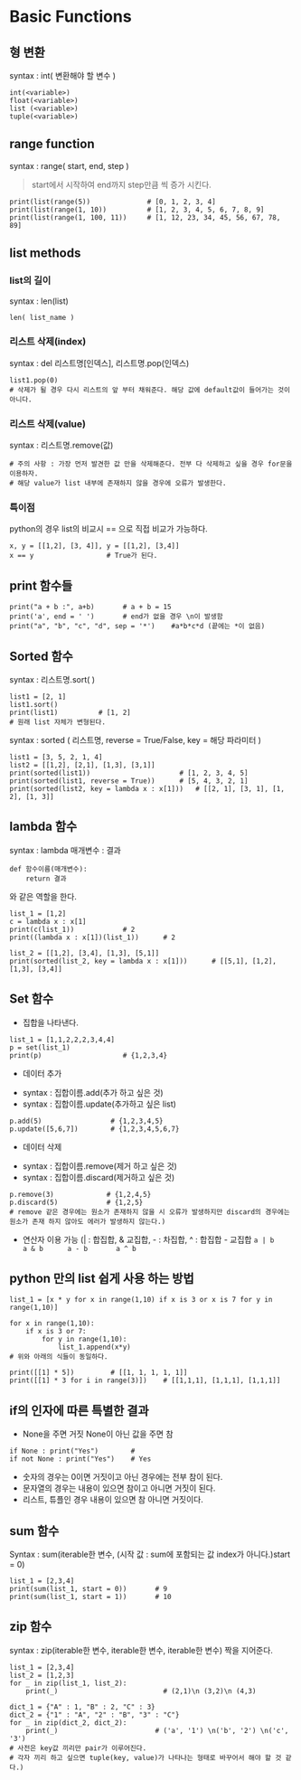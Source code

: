 # Basic Functions

## 형 변환
syntax : int( 변환해야 할 변수 ) 
```
int(<variable>)
float(<variable>)
list (<variable>)
tuple(<variable>)
```

## range function
syntax : range( start, end, step )
> start에서 시작하여 end까지 step만큼 씩 증가 시킨다.
```
print(list(range(5))              # [0, 1, 2, 3, 4]
print(list(range(1, 10))          # [1, 2, 3, 4, 5, 6, 7, 8, 9]
print(list(range(1, 100, 11))     # [1, 12, 23, 34, 45, 56, 67, 78, 89]
```

## list methods
### list의 길이
syntax : len(list)
```
len( list_name )
```

### 리스트 삭제(index)
syntax : del 리스트명[인덱스], 리스트명.pop(인덱스)
```del list1[0]
list1.pop(0)
# 삭제가 될 경우 다시 리스트의 앞 부터 채워준다. 해당 값에 default값이 들어가는 것이 아니다.
```

### 리스트 삭제(value)
syntax : 리스트명.remove(값)
```list1.remove(value)
# 주의 사항 : 가장 먼저 발견한 값 만을 삭제해준다. 전부 다 삭제하고 싶을 경우 for문을 이용하자.
# 해당 value가 list 내부에 존재하지 않을 경우에 오류가 발생한다.
```
### 특이점 
python의 경우 list의 비교시 == 으로 직접 비교가 가능하다.
```
x, y = [[1,2], [3, 4]], y = [[1,2], [3,4]]
x == y                  # True가 된다.
```

## print 함수들
```
print("a + b :", a+b)       # a + b = 15
print('a', end = ' ')       # end가 없을 경우 \n이 발생함
print("a", "b", "c", "d", sep = '*')    #a*b*c*d (끝에는 *이 없음)
```

## Sorted 함수
syntax : 리스트명.sort( )
```
list1 = [2, 1]
list1.sort()
print(list1)          # [1, 2]
# 원래 list 자체가 변형된다.
```
syntax : sorted ( 리스트명, reverse = True/False, key = 해당 파라미터 )
```
list1 = [3, 5, 2, 1, 4]
list2 = [[1,2], [2,1], [1,3], [3,1]]
print(sorted(list1))                      # [1, 2, 3, 4, 5]
print(sorted(list1, reverse = True))      # [5, 4, 3, 2, 1]
print(sorted(list2, key = lambda x : x[1]))   # [[2, 1], [3, 1], [1, 2], [1, 3]]
```

##  lambda 함수
syntax : lambda 매개변수 : 결과
```
def 함수이름(매개변수):
    return 결과
```
와 같은 역할을 한다.
```
list_1 = [1,2]
c = lambda x : x[1]
print(c(list_1))            # 2
print((lambda x : x[1])(list_1))      # 2

list_2 = [[1,2], [3,4], [1,3], [5,1]]
print(sorted(list_2, key = lambda x : x[1]))      # [[5,1], [1,2], [1,3], [3,4]]
```

## Set 함수
- 집합을 나타낸다.
```
list_1 = [1,1,2,2,2,3,4,4]
p = set(list_1)
print(p)                    # {1,2,3,4} 
```
- 데이터 추가
* syntax : 집합이름.add(추가 하고 싶은 것)
* syntax : 집합이름.update(추가하고 싶은 list)
```
p.add(5)                 # {1,2,3,4,5}
p.update([5,6,7])        # {1,2,3,4,5,6,7}
```
- 데이터 삭제
* syntax : 집합이름.remove(제거 하고 싶은 것)
* syntax : 집합이름.discard(제거하고 싶은 것)
```
p.remove(3)             # {1,2,4,5}
p.discard(5)            # {1,2,5}
# remove 같은 경우에는 원소가 존재하지 않을 시 오류가 발생하지만 discard의 경우에는 원소가 존재 하지 않아도 에러가 발생하지 않는다.)
```
- 연산자 이용 가능 (| : 합집합, & 교집합, - : 차집합, ^ : 합집합 - 교집합
```a | b     a & b      a - b       a ^ b```

## python 만의 list 쉽게 사용 하는 방법
```
list_1 = [x * y for x in range(1,10) if x is 3 or x is 7 for y in range(1,10)]

for x in range(1,10):
    if x is 3 or 7:
        for y in range(1,10):
            list_1.append(x*y)
# 위와 아래의 식들이 동일하다.
```
```
print([[1] * 5])         # [[1, 1, 1, 1, 1]]
print([[1] * 3 for i in range(3)])    # [[1,1,1], [1,1,1], [1,1,1]]
```

## if의 인자에 따른 특별한 결과
- None을 주면 거짓 None이 아닌 값을 주면 참
```
if None : print("Yes")        # 
if not None : print("Yes")    # Yes
```
- 숫자의 경우는 0이면 거짓이고 아닌 경우에는 전부 참이 된다.
- 문자열의 경우는 내용이 있으면 참이고 아니면 거짓이 된다.
- 리스트, 튜플인 경우 내용이 있으면 참 아니면 거짓이다.

## sum 함수
Syntax : sum(iterable한 변수, (시작 값 : sum에 포함되는 값 index가 아니다.)start = 0)
```
list_1 = [2,3,4]
print(sum(list_1, start = 0))       # 9
print(sum(list_1, start = 1))       # 10
```

## zip 함수
syntax : zip(iterable한 변수, iterable한 변수, iterable한 변수)
짝을 지어준다.
```
list_1 = [2,3,4]
list_2 = [1,2,3]
for _ in zip(list_1, list_2):
    print(_)                          # (2,1)\n (3,2)\n (4,3)
```
```
dict_1 = {"A" : 1, "B" : 2, "C" : 3}
dict_2 = {"1" : "A", "2" : "B", "3" : "C"}
for _ in zip(dict_2, dict_2):
    print(_)                        # ('a', '1') \n('b', '2') \n('c', '3')
# 사전은 key값 끼리만 pair가 이루어진다.
# 각자 끼리 하고 싶으면 tuple(key, value)가 나타나는 형태로 바꾸어서 해야 할 것 같다.)
```

